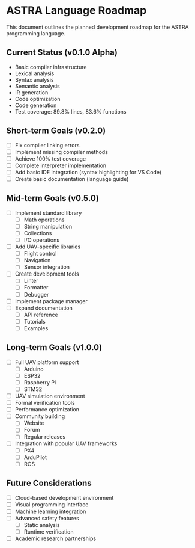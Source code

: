 # ASTRA Language Roadmap

This document outlines the planned development roadmap for the ASTRA programming language.

## Current Status (v0.1.0 Alpha)

- Basic compiler infrastructure
- Lexical analysis
- Syntax analysis
- Semantic analysis
- IR generation
- Code optimization
- Code generation
- Test coverage: 89.8% lines, 83.6% functions

## Short-term Goals (v0.2.0)

- [ ] Fix compiler linking errors
- [ ] Implement missing compiler methods
- [ ] Achieve 100% test coverage
- [ ] Complete interpreter implementation
- [ ] Add basic IDE integration (syntax highlighting for VS Code)
- [ ] Create basic documentation (language guide)

## Mid-term Goals (v0.5.0)

- [ ] Implement standard library
  - [ ] Math operations
  - [ ] String manipulation
  - [ ] Collections
  - [ ] I/O operations
- [ ] Add UAV-specific libraries
  - [ ] Flight control
  - [ ] Navigation
  - [ ] Sensor integration
- [ ] Create development tools
  - [ ] Linter
  - [ ] Formatter
  - [ ] Debugger
- [ ] Implement package manager
- [ ] Expand documentation
  - [ ] API reference
  - [ ] Tutorials
  - [ ] Examples

## Long-term Goals (v1.0.0)

- [ ] Full UAV platform support
  - [ ] Arduino
  - [ ] ESP32
  - [ ] Raspberry Pi
  - [ ] STM32
- [ ] UAV simulation environment
- [ ] Formal verification tools
- [ ] Performance optimization
- [ ] Community building
  - [ ] Website
  - [ ] Forum
  - [ ] Regular releases
- [ ] Integration with popular UAV frameworks
  - [ ] PX4
  - [ ] ArduPilot
  - [ ] ROS

## Future Considerations

- [ ] Cloud-based development environment
- [ ] Visual programming interface
- [ ] Machine learning integration
- [ ] Advanced safety features
  - [ ] Static analysis
  - [ ] Runtime verification
- [ ] Academic research partnerships